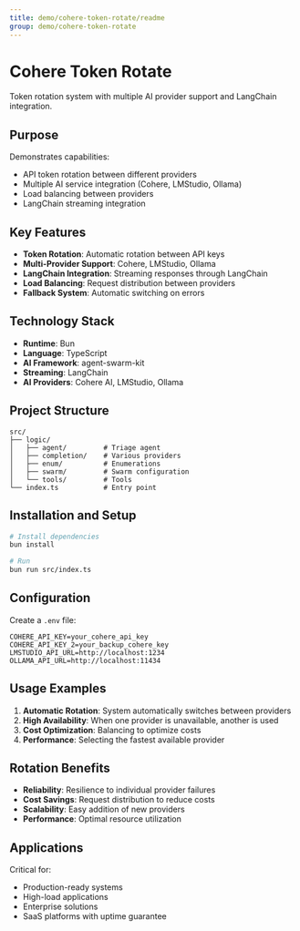 ```yaml
---
title: demo/cohere-token-rotate/readme
group: demo/cohere-token-rotate
---
```


# Cohere Token Rotate

Token rotation system with multiple AI provider support and LangChain integration.

## Purpose

Demonstrates capabilities:
- API token rotation between different providers
- Multiple AI service integration (Cohere, LMStudio, Ollama)
- Load balancing between providers
- LangChain streaming integration

## Key Features

- **Token Rotation**: Automatic rotation between API keys
- **Multi-Provider Support**: Cohere, LMStudio, Ollama
- **LangChain Integration**: Streaming responses through LangChain
- **Load Balancing**: Request distribution between providers
- **Fallback System**: Automatic switching on errors

## Technology Stack

- **Runtime**: Bun
- **Language**: TypeScript
- **AI Framework**: agent-swarm-kit
- **Streaming**: LangChain
- **AI Providers**: Cohere AI, LMStudio, Ollama

## Project Structure

```
src/
├── logic/
│   ├── agent/         # Triage agent
│   ├── completion/    # Various providers
│   ├── enum/          # Enumerations
│   ├── swarm/         # Swarm configuration
│   └── tools/         # Tools
└── index.ts           # Entry point
```

## Installation and Setup

```bash
# Install dependencies
bun install

# Run
bun run src/index.ts
```

## Configuration

Create a `.env` file:

```env
COHERE_API_KEY=your_cohere_api_key
COHERE_API_KEY_2=your_backup_cohere_key
LMSTUDIO_API_URL=http://localhost:1234
OLLAMA_API_URL=http://localhost:11434
```

## Usage Examples

1. **Automatic Rotation**: System automatically switches between providers
2. **High Availability**: When one provider is unavailable, another is used
3. **Cost Optimization**: Balancing to optimize costs
4. **Performance**: Selecting the fastest available provider

## Rotation Benefits

- **Reliability**: Resilience to individual provider failures
- **Cost Savings**: Request distribution to reduce costs
- **Scalability**: Easy addition of new providers
- **Performance**: Optimal resource utilization

## Applications

Critical for:
- Production-ready systems
- High-load applications
- Enterprise solutions
- SaaS platforms with uptime guarantee
